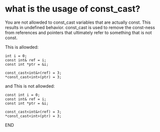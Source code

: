 # what is the usage of const_cast?

You are not allowded to const_cast variables that are actually const. This results in undefined behavior. const_cast is used to remove the const-ness from references and pointers that ultimately refer to something that is not const.

This is allowded:
```
int i = 0;
const int& ref = i;
const int *ptr = &i;

const_cast<int&>(ref) = 3;
*const_cast<int>(ptr) = 3;
```

and This is not allowded:
```
const int i = 0;
const int& ref = i;
const int *ptr = &i;

const_cast<int&>(ref) = 3;
*const_cast<int>(ptr) = 3;
```
END

